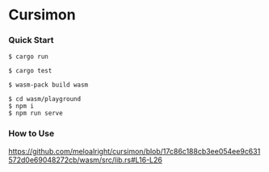 # Cursimon

### Quick Start

```shell
$ cargo run
```

```shell
$ cargo test
```

```shell
$ wasm-pack build wasm
```

```shell
$ cd wasm/playground
$ npm i
$ npm run serve
```

### How to Use

https://github.com/meloalright/cursimon/blob/17c86c188cb3ee054ee9c631572d0e69048272cb/wasm/src/lib.rs#L16-L26

